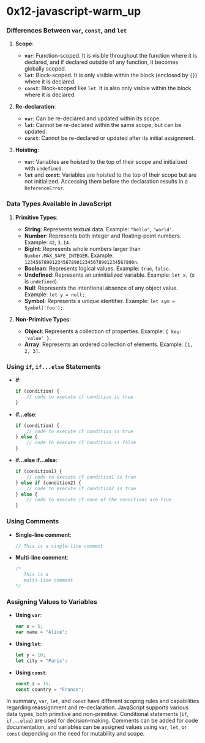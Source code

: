 # 0x12-javascript-warm_up
### Differences Between `var`, `const`, and `let`

1. **Scope**:
   - **`var`**: Function-scoped. It is visible throughout the function where it is declared, and if declared outside of any function, it becomes globally scoped.
   - **`let`**: Block-scoped. It is only visible within the block (enclosed by `{}`) where it is declared.
   - **`const`**: Block-scoped like `let`. It is also only visible within the block where it is declared.

2. **Re-declaration**:
   - **`var`**: Can be re-declared and updated within its scope.
   - **`let`**: Cannot be re-declared within the same scope, but can be updated.
   - **`const`**: Cannot be re-declared or updated after its initial assignment.

3. **Hoisting**:
   - **`var`**: Variables are hoisted to the top of their scope and initialized with `undefined`.
   - **`let`** and **`const`**: Variables are hoisted to the top of their scope but are not initialized. Accessing them before the declaration results in a `ReferenceError`.

### Data Types Available in JavaScript

1. **Primitive Types**:
   - **String**: Represents textual data. Example: `"hello"`, `'world'`.
   - **Number**: Represents both integer and floating-point numbers. Example: `42`, `3.14`.
   - **BigInt**: Represents whole numbers larger than `Number.MAX_SAFE_INTEGER`. Example: `1234567890123456789012345678901234567890n`.
   - **Boolean**: Represents logical values. Example: `true`, `false`.
   - **Undefined**: Represents an uninitialized variable. Example: `let x;` (x is `undefined`).
   - **Null**: Represents the intentional absence of any object value. Example: `let y = null;`.
   - **Symbol**: Represents a unique identifier. Example: `let sym = Symbol('foo');`.

2. **Non-Primitive Types**:
   - **Object**: Represents a collection of properties. Example: `{ key: 'value' }`.
   - **Array**: Represents an ordered collection of elements. Example: `[1, 2, 3]`.

### Using `if`, `if...else` Statements

- **if**:
  ```javascript
  if (condition) {
      // code to execute if condition is true
  }
  ```

- **if...else**:
  ```javascript
  if (condition) {
      // code to execute if condition is true
  } else {
      // code to execute if condition is false
  }
  ```

- **if...else if...else**:
  ```javascript
  if (condition1) {
      // code to execute if condition1 is true
  } else if (condition2) {
      // code to execute if condition2 is true
  } else {
      // code to execute if none of the conditions are true
  }
  ```

### Using Comments

- **Single-line comment**:
  ```javascript
  // This is a single-line comment
  ```

- **Multi-line comment**:
  ```javascript
  /* 
     This is a 
     multi-line comment 
  */
  ```

### Assigning Values to Variables

- **Using `var`**:
  ```javascript
  var x = 5;
  var name = "Alice";
  ```

- **Using `let`**:
  ```javascript
  let y = 10;
  let city = "Paris";
  ```

- **Using `const`**:
  ```javascript
  const z = 15;
  const country = "France";
  ```

In summary, `var`, `let`, and `const` have different scoping rules and capabilities regarding reassignment and re-declaration. JavaScript supports various data types, both primitive and non-primitive. Conditional statements (`if`, `if...else`) are used for decision-making. Comments can be added for code documentation, and variables can be assigned values using `var`, `let`, or `const` depending on the need for mutability and scope.
